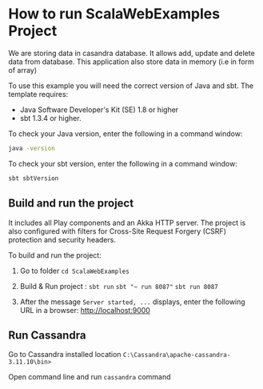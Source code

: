 # How to run ScalaWebExamples Project

We are storing data in casandra database. It allows add, update and delete data from database.
This application also store data in memory (i.e in form of array)

To use this example you will need the correct version of Java and sbt. The template requires:

* Java Software Developer's Kit (SE) 1.8 or higher
* sbt 1.3.4 or higher. 

To check your Java version, enter the following in a command window:

```bash
java -version
```

To check your sbt version, enter the following in a command window:

```bash
sbt sbtVersion
```

## Build and run the project

It includes all Play components and an Akka HTTP server. The project is also configured with filters for Cross-Site Request Forgery (CSRF) protection and security headers.

To build and run the project:

1. Go to folder `cd ScalaWebExamples`

2. Build & Run project : `sbt run` `sbt "~ run 8087"` `sbt run 8087`

3. After the message `Server started, ...` displays, enter the following URL in a browser: <http://localhost:9000>

## Run Cassandra
Go to Cassandra installed location `C:\Cassandra\apache-cassandra-3.11.10\bin>`

Open command line and run `cassandra` command



